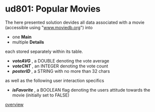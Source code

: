 # ud801: Popular Movies

The here presented solution devides all data associated with a movie
(accessible using "www.moviedb.org")
into
- one __Main__
- multiple __Details__

each stored separately within its table.

&NewLine;
&NewLine;

- ___voteAVG___ , a DOUBLE denoting the vote average
- ___voteCNT___ , an INTEGER denoting the vote count
- ___posterID___ , a STRING with no more than 32 chars

as well as the following user interaction specifics
- ___isFavorite___ , a BOOLEAN flag denoting the users attitude towards the movie (initially set to FALSE)






[overview](https://docs.google.com/presentation/d/1fsxVuD4k3UhCbKSODCukvlmV_juS_78vWPYRxkAHlM4/preview)
